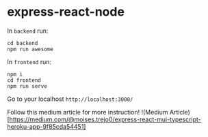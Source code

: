 # express-react-node

In `backend` run:

```npm i
cd backend
npm run awesome
```

In `frontend` run:

```
npm i
cd frontend
npm run serve
```

Go to your localhost
`http://localhost:3000/`


Follow this medium article for more instruction!
!(Medium Article)[https://medium.com/@moises.trejo0/express-react-mui-typescript-heroku-app-9f85cda54451]

